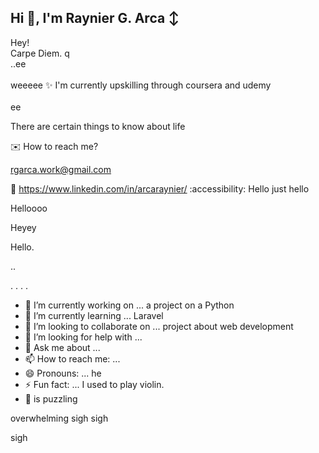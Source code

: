 ## Hi 👋, I'm Raynier G. Arca ↕

Hey! <br>
Carpe Diem.  q
<br> ..ee
<br><br>
 weeeee
:sparkles: I'm currently upskilling through coursera and udemy <br> <br>ee

There are certain things to know about life

:envelope: How to reach me? 

rgarca.work@gmail.com 

📩 https://www.linkedin.com/in/arcaraynier/
:accessibility: Hello
just hello

Helloooo

Heyey

Hello.

..

. . .
 .

<!--
**arcaraynier/arcaraynier** is a ✨ _special_ ✨ repository because its `README.md` (this file) appears on your GitHub profile.
hello this would be a great day

Here are some ideas to get you started:

you know there are certain things in life that needs to be planned and achieved. 
you can do it self! 

Learn new skill and explore for more!
-->

- 🔭 I’m currently working on ... a project on a Python
- 🌱 I’m currently learning ... Laravel
- 👯 I’m looking to collaborate on ... project about web development  
- 🤔 I’m looking for help with ... 
- 💬 Ask me about ... 
- 📫 How to reach me: ...
- 😄 Pronouns: ... he
- ⚡ Fun fact: ... I used to play violin.
- 🧑 is puzzling

overwhelming 
sigh
sigh

sigh
